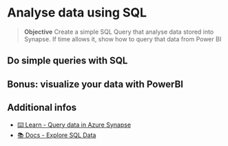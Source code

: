 # Analyse data using SQL

> **Objective** Create a simple SQL Query that analyse data stored into Synapse.
> If time allows it, show how to query that data from Power BI

## Do simple queries with SQL

## Bonus: visualize your data with PowerBI

## Additional infos

- [⌨️ Learn - Query data in Azure Synapse](https://docs.microsoft.com/en-us/learn/modules/query-azure-sql-data-warehouse/)
- [📚 Docs - Explore SQL Data](https://docs.microsoft.com/en-us/azure/synapse-analytics/get-started-analyze-sql-pool#explore-the-nyc-taxi-data-in-the-dedicated-sql-pool)